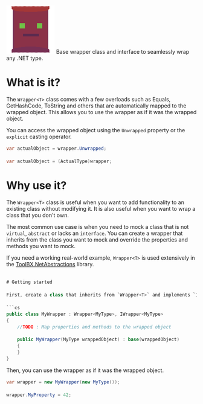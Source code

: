 ![WrapperMeister](https://github.com/Moreault/WrapperMeister/blob/master/wrappermeister.png)
Base wrapper class and interface to seamlessly wrap any .NET type.

# What is it?
The `Wrapper<T>` class comes with a few overloads such as Equals, GetHashCode, ToString and others that are automatically mapped to the wrapped object. This allows you to use the wrapper as if it was the wrapped object.

You can access the wrapped object using the `Unwrapped` property or the `explicit` casting operator.

```cs
var actualObject = wrapper.Unwrapped;

var actualObject = (ActualType)wrapper;
```

# Why use it?
The `Wrapper<T>` class is useful when you want to add functionality to an existing class without modifying it. It is also useful when you want to wrap a class that you don't own.

The most common use case is when you need to mock a class that is not `virtual`, `abstract` or lacks an `interface`. You can create a wrapper that inherits from the class you want to mock and override the properties and methods you want to mock.

If you need a working real-world example, `Wrapper<T>` is used extensively in the [ToolBX.NetAbstractions](https://github.com/Moreault/NetAbstractions/) library.

```cs

# Getting started

First, create a class that inherits from `Wrapper<T>` and implements `IWrapper<T>`.

```cs
public class MyWrapper : Wrapper<MyType>, IWrapper<MyType>
{
	//TODO : Map properties and methods to the wrapped object

	public MyWrapper(MyType wrappedObject) : base(wrappedObject)
	{
	}
}
```

Then, you can use the wrapper as if it was the wrapped object.

```cs
var wrapper = new MyWrapper(new MyType());

wrapper.MyProperty = 42;
```